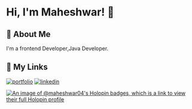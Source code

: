 
# Hi, I'm Maheshwar! 👋


## 🚀 About Me
I'm a frontend Developer,Java Developer.


## 🔗 My Links
[![portfolio](https://img.shields.io/badge/my_portfolio-000?style=for-the-badge&logo=ko-fi&logoColor=white)](https://maheshwar.tech)
[![linkedin](https://img.shields.io/badge/linkedin-0A66C2?style=for-the-badge&logo=linkedin&logoColor=white)](https://www.linkedin.com/in/maheshwar-n-559991223/)

[![An image of @maheshwar04's Holopin badges, which is a link to view their full Holopin profile](https://holopin.me/maheshwar04)](https://holopin.io/@maheshwar04)
